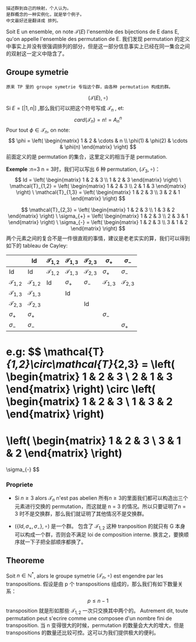 	描述群到自己的映射，个人认为。
	是群概念的一种实例化，就是举个例子。
	中文最好还是翻译成 排列。
Soit E un ensemble, on note $\mathcal{T}(E)$ l'ensemble des bijections de E dans E, qu'on appelle l'ensemble des permutation de E.
	我们发现 permutation 的定义中事实上并没有很强调排列的部分，但是这一部分信息事实上已经在同一集合之间的双射这一定义中隐含了。

## Groupe symetrie
	原来 TP 里的 groupe symetrie 专指这个群，由各种 permutation 构成的群。

$$
(\mathcal{T}(E),\circ)
$$
Si $E = [|1,n|]$ ,那么我们可以把这个符号写成 $\mathcal{T}_{n}$ , et:
$$
card(\mathcal{T}_{n}) = n! = A_{n}^{n}                     
$$
Pour tout $\phi \in \mathcal{T}_{n}$, on note:
$$
\phi = 
\left(
\begin{matrix}
1 & 2 & \cdots & n \\
\phi(1) & \phi(2) & \cdots & \phi(n)
\end{matrix}
\right)
$$
前面定义的是 permutation 的集合，这里定义的相当于是 permutation.

**Exemple** :n=3
n = 3时，我们可以写出 6 种 permutation, $(\mathcal{T}_{3},\circ)$：
$$
Id = 
\left(
\begin{matrix}
1 & 2 & 3 \\
1 & 2 & 3
\end{matrix}
\right)
 \ 
\mathcal{T}_{1,2} = 
\left(
\begin{matrix}
1 & 2 & 3 \\
2 & 1 & 3
\end{matrix}
\right)
 \ 
\mathcal{T}_{1,3} = 
\left(
\begin{matrix}
1 & 2 & 3 \\
3 & 2 & 1
\end{matrix}
\right)
$$

$$
\mathcal{T}_{2,3} = 
\left(
\begin{matrix}
1 & 2 & 3 \\
1 & 3 & 2
\end{matrix}
\right)
\
\sigma_{+} = 
\left(
\begin{matrix}
1 & 2 & 3 \\
2 & 3 & 1
\end{matrix}
\right)
\
\sigma_{-} = 
\left(
\begin{matrix}
1 & 2 & 3 \\
3 & 1 & 2
\end{matrix}
\right)
$$
两个元素之间的复合不是一件很直观的事情，建议是老老实实的算，我们可以得到如下的 tableau de Cayley:

| |Id|$\mathcal{T}_{1,2}$|$\mathcal{T}_{1,3}$|$\mathcal{T}_{2,3}$|$\sigma_{+}$|$\sigma_{-}$|
|---|---|---|---|---|---|---|
|Id|Id|$\mathcal{T}_{1,2}$|$\mathcal{T}_{1,3}$|$\mathcal{T}_{2,3}$|$\sigma_{+}$|$\sigma_{-}$|
|$\mathcal{T}_{1,2}$|$\mathcal{T}_{1,2}$|Id|$\sigma_{+}$|$\sigma_{-}$|$\mathcal{T}_{1,3}$|$\mathcal{T}_{2,3}$|
|$\mathcal{T}_{1,3}$|$\mathcal{T}_{1,3}$||Id||||
|$\mathcal{T}_{2,3}$|$\mathcal{T}_{2,3}$|||Id|||
|$\sigma_{+}$|$\sigma_{+}$||||$\sigma_{-}$||
|$\sigma_{-}$|$\sigma_{-}$|||||$\sigma_{+}$|
e.g:
$$
\mathcal{T}_{1,2}\circ\mathcal{T}_{2,3} = \left(
\begin{matrix}
1 & 2 & 3 \\
2 & 1 & 3
\end{matrix}
\right)
\circ
\left(
\begin{matrix}
1 & 2 & 3 \\
1 & 3 & 2
\end{matrix}
\right)
=
\left(
\begin{matrix}
1 & 2 & 3 \\
3 & 1 & 2
\end{matrix}
\right)
=
\sigma_{-}
$$
### Propriete
- Si $n \ge 3$ alors $\mathcal{T}_{n}$ n'est pas abelien
所有$n\ge 3$的里面我们都可以构造出三个元素进行交换的 permutation，而这就是 n = 3 的情况。所以只要证明了n = 3 时不是交换群，那么我们就证明了其他情况不是交换群。

- $(\{ Id, \sigma_{+}, \sigma_{-} \},\circ)$ 是一个群。
包含了 $\mathcal{T}_{1,2}$ 这种 tranposition 的就只有 G 本身可以构成一个群，否则会不满足 loi de composition interne. 换言之，要换顺序就一下子把全部顺序都换了。

## Theoreme
Soit $n \in \mathbb{N}^{*}$, alors le groupe symetrie $(\mathcal{T}_{n},\circ)$ est engendre par les transpositions.
假设是由 p 个 transpositions 组成的，那么我们有如下数量关系：
$$
p \le n-1
$$
transposition 就是形如那些 $\mathcal{T}_{1,2}$ 一次只交换其中两个的。
	Autrement dit, toute permutation peut s'ecrire comme une composee d'un nombre fini de transposition.
	当 n 变得很大的时候，permutation 的数量会大大的增大，但是 transpositions 的数量还比较可控。这可以为我们提供极大的便利。